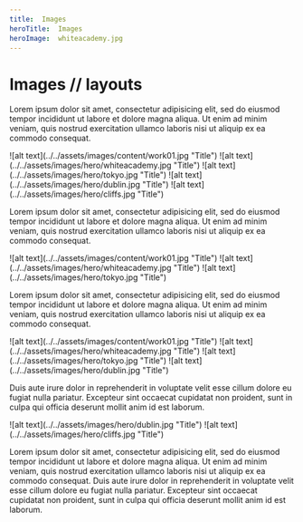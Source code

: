 ```yaml
---
title:  Images
heroTitle:  Images
heroImage:  whiteacademy.jpg
---
```



# **Images /**/ layouts

Lorem ipsum dolor sit amet, consectetur adipisicing elit, sed do eiusmod tempor incididunt ut labore et dolore magna aliqua. Ut enim ad minim veniam, quis nostrud exercitation ullamco laboris nisi ut aliquip ex ea commodo consequat.

<div component="image-group" layout="kebab" alive="true" >
  ![alt text](../../assets/images/content/work01.jpg "Title")
  ![alt text](../../assets/images/hero/whiteacademy.jpg "Title")
  ![alt text](../../assets/images/hero/tokyo.jpg "Title")
  ![alt text](../../assets/images/hero/dublin.jpg "Title")
  ![alt text](../../assets/images/hero/cliffs.jpg "Title")
</div>


Lorem ipsum dolor sit amet, consectetur adipisicing elit, sed do eiusmod tempor incididunt ut labore et dolore magna aliqua. Ut enim ad minim veniam, quis
nostrud exercitation ullamco laboris nisi ut aliquip ex ea commodo consequat.


<div component="image-group" layout="kebab" alive="true" >
  ![alt text](../../assets/images/content/work01.jpg "Title")
  ![alt text](../../assets/images/hero/whiteacademy.jpg "Title")
  ![alt text](../../assets/images/hero/tokyo.jpg "Title")
</div>



Lorem ipsum dolor sit amet, consectetur adipisicing elit, sed do eiusmod tempor incididunt ut labore et dolore magna aliqua. Ut enim ad minim veniam, quis
nostrud exercitation ullamco laboris nisi ut aliquip ex ea commodo consequat.


<div component="image-group" layout="row" alive="true" >
  ![alt text](../../assets/images/content/work01.jpg "Title")
  ![alt text](../../assets/images/hero/whiteacademy.jpg "Title")
  ![alt text](../../assets/images/hero/tokyo.jpg "Title")
  ![alt text](../../assets/images/hero/dublin.jpg "Title")
</div>


Duis aute irure dolor in reprehenderit in voluptate velit esse cillum dolore eu fugiat nulla pariatur. Excepteur sint occaecat cupidatat non proident, sunt in culpa qui officia deserunt mollit anim id est laborum.



<div component="image-group" layout="row" alive="true" >
  ![alt text](../../assets/images/hero/dublin.jpg "Title")
  ![alt text](../../assets/images/hero/cliffs.jpg "Title")
</div>

Lorem ipsum dolor sit amet, consectetur adipisicing elit, sed do eiusmod tempor incididunt ut labore et dolore magna aliqua. Ut enim ad minim veniam, quis nostrud exercitation ullamco laboris nisi ut aliquip ex ea commodo consequat. Duis aute irure dolor in reprehenderit in voluptate velit esse cillum dolore eu fugiat nulla pariatur. Excepteur sint occaecat cupidatat non proident, sunt in culpa qui officia deserunt mollit anim id est laborum.

<!-- <div component="image-group" alive="true" >
  ![alt text](../../assets/images/content/work01.jpg "Title")
</div> -->
